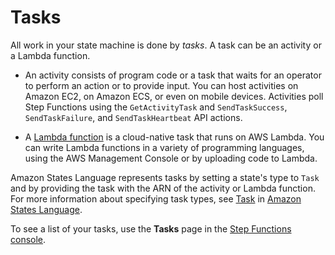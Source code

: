 # Tasks<a name="concepts-tasks"></a>

All work in your state machine is done by *tasks*\. A task can be an activity or a Lambda function\.

+ An activity consists of program code or a task that waits for an operator to perform an action or to provide input\. You can host activities on Amazon EC2, on Amazon ECS, or even on mobile devices\. Activities poll Step Functions using the `GetActivityTask` and `SendTaskSuccess`, `SendTaskFailure`, and `SendTaskHeartbeat` API actions\.

+ A [Lambda function](tutorial-creating-lambda-state-machine.md) is a cloud\-native task that runs on AWS Lambda\. You can write Lambda functions in a variety of programming languages, using the AWS Management Console or by uploading code to Lambda\.

Amazon States Language represents tasks by setting a state's type to `Task` and by providing the task with the ARN of the activity or Lambda function\. For more information about specifying task types, see [Task](amazon-states-language-task-state.md) in [Amazon States Language](concepts-amazon-states-language.md)\.

To see a list of your tasks, use the **Tasks** page in the [Step Functions console](https://console.aws.amazon.com/states/home?region=us-east-1#/)\.